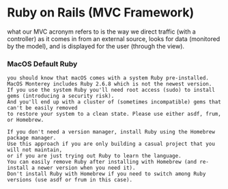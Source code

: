 # Ruby on Rails (MVC Framework)

what our MVC acronym refers to is the way we direct traffic (with a controller) as it comes in from an external source, looks for data (monitored by the model), and is displayed for the user (through the view).

### MacOS Default Ruby

```
you should know that macOS comes with a system Ruby pre-installed. 
MacOS Monterey includes Ruby 2.6.8 which is not the newest version. 
If you use the system Ruby you'll need root access (sudo) to install gems (introducing a security risk). 
And you'll end up with a cluster of (sometimes incompatible) gems that can't be easily removed 
to restore your system to a clean state. Please use either asdf, frum, or Homebrew.
```

```
If you don't need a version manager, install Ruby using the Homebrew package manager. 
Use this approach if you are only building a casual project that you will not maintain, 
or if you are just trying out Ruby to learn the language. 
You can easily remove Ruby after installing with Homebrew (and re-install a newer version when you need it). 
Don't install Ruby with Homebrew if you need to switch among Ruby versions (use asdf or frum in this case).
```
